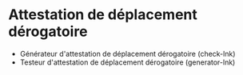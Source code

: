 # Attestation de déplacement dérogatoire

- Générateur d'attestation de déplacement dérogatoire (check-lnk)
- Testeur d'attestation de déplacement dérogatoire (generator-lnk)
